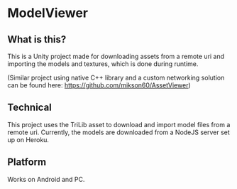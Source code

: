 # ModelViewer

## What is this?
This is a Unity project made for downloading assets from a remote uri and importing the models and textures, which is done
during runtime.

(Similar project using native C++ library and a custom networking solution can be found here: https://github.com/mikson60/AssetViewer)

## Technical
This project uses the TriLib asset to download and import model files from a remote uri. Currently, the models are downloaded from a
NodeJS server set up on Heroku.

## Platform
Works on Android and PC.
